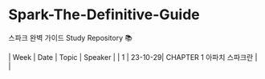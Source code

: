 # Spark-The-Definitive-Guide
스파크 완벽 가이드 Study Repository  📚

| Week | Date | Topic | Speaker |
| 1  | 23-10-29| CHAPTER 1 아파치 스파크란 | |

